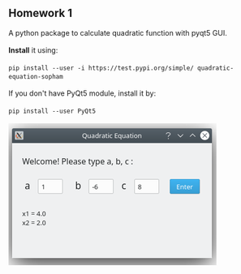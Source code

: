 ## Homework 1
A python package to calculate quadratic function with pyqt5 GUI.
<br>
<br>
<b>Install</b> it using:
<br>
<br>`pip install --user -i https://test.pypi.org/simple/ quadratic-equation-sopham`
<br>
<br> If you don't have PyQt5 module, install it by:
<br>
<br> `pip install --user PyQt5`
<br>
<br> ![screenshot 2](/hw1/screenshot2.png)

